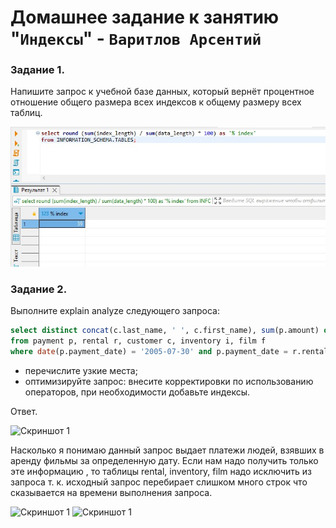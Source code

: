 # Домашнее задание к занятию "`Индексы`" - `Варитлов Арсентий`


### Задание 1.

Напишите запрос к учебной базе данных, который вернёт процентное отношение общего размера всех 
индексов к общему размеру всех таблиц.

![Скриншот 1](https://github.com/ArsentiyV/02-monitoring/blob/main/img/SQL-ind-1_1.jpg)


### Задание 2.

Выполните explain analyze следующего запроса:
```sql
select distinct concat(c.last_name, ' ', c.first_name), sum(p.amount) over (partition by c.customer_id, f.title)
from payment p, rental r, customer c, inventory i, film f
where date(p.payment_date) = '2005-07-30' and p.payment_date = r.rental_date and r.customer_id = c.customer_id and i.inventory_id = r.inventory_id
```
- перечислите узкие места;
- оптимизируйте запрос: внесите корректировки по использованию операторов, при необходимости добавьте индексы.


Ответ. 

![Скриншот 1](https://github.com/ArsentiyV/02-monitoring/blob/main/img/SQL-ind-2-1.jpg)

Насколько я понимаю данный запрос выдает платежи людей, взявших в аренду фильмы за определенную дату. 
Если нам надо получить только этe информацию , то таблицы rental, inventory, film надо исключить из запроса 
т. к. исходный запрос перебирает слишком много строк что сказывается на времени выполнения запроса.

![Скриншот 1](https://github.com/ArsentiyV/02-monitoring/blob/main/img/SQL-ind-2-2.jpg)
![Скриншот 1](https://github.com/ArsentiyV/02-monitoring/blob/main/img/SQL-ind-2-3.jpg)

